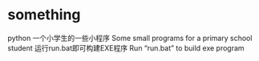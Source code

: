 # something
python
一个小学生的一些小程序
Some small programs for a primary school student
运行run.bat即可构建EXE程序
Run “run.bat” to build exe program
